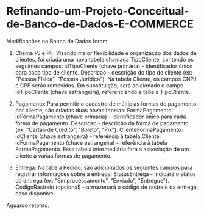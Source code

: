 # Refinando-um-Projeto-Conceitual-de-Banco-de-Dados-E-COMMERCE

Modificações no Banco de Dados foram:

1. Cliente PJ e PF:
Visando maior flexibilidade e organização dos dados de clientes, foi criada uma nova tabela chamada TipoCliente, contendo os seguintes campos:
idTipoCliente (chave primária) - identificador único para cada tipo de cliente.
Descricao - descrição do tipo de cliente (ex: "Pessoa Física", "Pessoa Jurídica").
Na tabela Cliente, os campos CNPJ e CPF serão removidos. Em substituição, será adicionado o campo idTipoCliente (chave estrangeira), referenciando a tabela TipoCliente. 

2. Pagamento:
Para permitir o cadastro de múltiplas formas de pagamento por cliente, são criadas duas novas tabelas:
FormaPagamento:
idFormaPagamento (chave primária) - identificador único para cada forma de pagamento.
Descricao - descrição da forma de pagamento (ex: "Cartão de Crédito", "Boleto", "Pix").
ClienteFormaPagamento:
idCliente (chave estrangeira) - referência à tabela Cliente.
idFormaPagamento (chave estrangeira) - referência à tabela FormaPagamento.
Essa tabela intermediária fará a associação de um cliente a várias formas de pagamento.

3. Entrega:
Na tabela Pedido, são adicionados os seguintes campos para registrar informações sobre a entrega:
StatusEntrega - indicará o status da entrega (ex: "Em processamento", "Enviado", "Entregue").
CodigoRastreio (opcional) - armazenará o código de rastreio da entrega, caso disponível.


Aguardo retorno.
